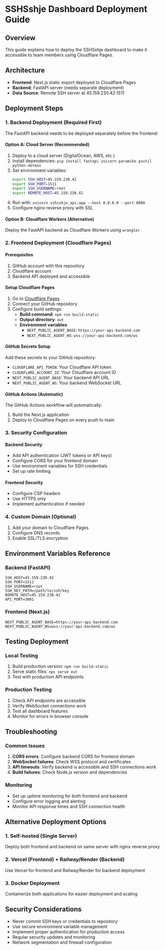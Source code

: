 # SSHSshje Dashboard Deployment Guide

## Overview
This guide explains how to deploy the SSHSshje dashboard to make it accessible to team members using Cloudflare Pages.

## Architecture
- **Frontend**: Next.js static export deployed to Cloudflare Pages
- **Backend**: FastAPI server (needs separate deployment)
- **Data Source**: Remote SSH server at 45.159.230.42:1511

## Deployment Steps

### 1. Backend Deployment (Required First)
The FastAPI backend needs to be deployed separately before the frontend:

#### Option A: Cloud Server (Recommended)
1. Deploy to a cloud server (DigitalOcean, AWS, etc.)
2. Install dependencies: `pip install fastapi uvicorn paramiko psutil python-dotenv`
3. Set environment variables:
   ```bash
   export SSH_HOST=45.159.230.42
   export SSH_PORT=1511
   export SSH_USERNAME=root
   export REMOTE_HOST=45.159.230.42
   ```
4. Run with: `uvicorn sshsshje_api:app --host 0.0.0.0 --port 8000`
5. Configure nginx reverse proxy with SSL

#### Option B: Cloudflare Workers (Alternative)
Deploy the FastAPI backend as Cloudflare Workers using `wrangler`

### 2. Frontend Deployment (Cloudflare Pages)

#### Prerequisites
1. GitHub account with this repository
2. Cloudflare account
3. Backend API deployed and accessible

#### Setup Cloudflare Pages
1. Go to [Cloudflare Pages](https://pages.cloudflare.com/)
2. Connect your GitHub repository
3. Configure build settings:
   - **Build command**: `npm run build:static`
   - **Output directory**: `out`
   - **Environment variables**:
     - `NEXT_PUBLIC_AGENT_BASE`: `https://your-api-backend.com`
     - `NEXT_PUBLIC_AGENT_WS`: `wss://your-api-backend.com/ws`

#### GitHub Secrets Setup
Add these secrets to your GitHub repository:
- `CLOUDFLARE_API_TOKEN`: Your Cloudflare API token
- `CLOUDFLARE_ACCOUNT_ID`: Your Cloudflare account ID
- `NEXT_PUBLIC_AGENT_BASE`: Your backend API URL
- `NEXT_PUBLIC_AGENT_WS`: Your backend WebSocket URL

#### GitHub Actions (Automatic)
The GitHub Actions workflow will automatically:
1. Build the Next.js application
2. Deploy to Cloudflare Pages on every push to main

### 3. Security Configuration

#### Backend Security
- Add API authentication (JWT tokens or API keys)
- Configure CORS for your frontend domain
- Use environment variables for SSH credentials
- Set up rate limiting

#### Frontend Security
- Configure CSP headers
- Use HTTPS only
- Implement authentication if needed

### 4. Custom Domain (Optional)
1. Add your domain to Cloudflare Pages
2. Configure DNS records
3. Enable SSL/TLS encryption

## Environment Variables Reference

### Backend (FastAPI)
```env
SSH_HOST=45.159.230.42
SSH_PORT=1511
SSH_USERNAME=root
SSH_KEY_PATH=/path/to/ssh/key
REMOTE_HOST=45.159.230.42
API_PORT=3001
```

### Frontend (Next.js)
```env
NEXT_PUBLIC_AGENT_BASE=https://your-api-backend.com
NEXT_PUBLIC_AGENT_WS=wss://your-api-backend.com/ws
```

## Testing Deployment

### Local Testing
1. Build production version: `npm run build:static`
2. Serve static files: `npx serve out`
3. Test with production API endpoints

### Production Testing
1. Check API endpoints are accessible
2. Verify WebSocket connections work
3. Test all dashboard features
4. Monitor for errors in browser console

## Troubleshooting

### Common Issues
1. **CORS errors**: Configure backend CORS for frontend domain
2. **WebSocket failures**: Check WSS protocol and certificates
3. **API timeouts**: Verify backend is accessible and SSH connections work
4. **Build failures**: Check Node.js version and dependencies

### Monitoring
- Set up uptime monitoring for both frontend and backend
- Configure error logging and alerting
- Monitor API response times and SSH connection health

## Alternative Deployment Options

### 1. Self-hosted (Single Server)
Deploy both frontend and backend on same server with nginx reverse proxy

### 2. Vercel (Frontend) + Railway/Render (Backend)
Use Vercel for frontend and Railway/Render for backend deployment

### 3. Docker Deployment
Containerize both applications for easier deployment and scaling

## Security Considerations
- Never commit SSH keys or credentials to repository
- Use secure environment variable management
- Implement proper authentication for production access
- Regular security updates and monitoring
- Network segmentation and firewall configuration